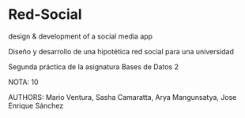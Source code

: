 # Red-Social

design & development of a social media app

Diseño y desarrollo de una hipotética red social para una universidad

Segunda práctica de la asignatura Bases de Datos 2

NOTA: 10

AUTHORS: Mario Ventura, Sasha Camaratta, Arya Mangunsatya, Jose Enrique Sánchez
